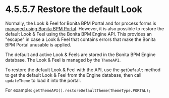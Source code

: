 # 4.5.5.7 Restore the default Look 

Normally, the Look & Feel for Bonita BPM Portal and for process forms is [managed using Bonita BPM Portal](/managing-look-feel-0). However, it is also possible to restore the default Look & Feel using the Bonita BPM Engine API. 
This provides an "escape" in case a Look & Feel that contains errors that make the Bonita BPM Portal unusable is applied.


The default and active Look & Feels are stored in the Bonita BPM Engine database. The Look & Feel is managed by the `ThemeAPI`.


To restore the default Look & Feel with the API, use the `getDefault` method to get the default Look & Feel from the Engine database, 
then call `updateTheme` to load it into the portal.


For example:
`
getThemeAPI().restoreDefaultTheme(ThemeType.PORTAL);
`